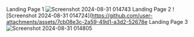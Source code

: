 
Landing Page 1
![Screenshot 2024-08-31 014743](https://github.com/user-attachments/assets/6fb2ac02-3683-4ee8-8daa-1eb9d3eaf9d0)
Landing Page 2
![Screenshot 2024-08-31 014724](https://github.com/user-attachments/assets/7cb08e3c-2a59-49d1-a3d2-52678e
Landing Page 3
![Screenshot 2024-08-31 014805](https://github.com/user-attachments/assets/02aed661-7d4b-4ac2-a807-3c22bca7b237)

